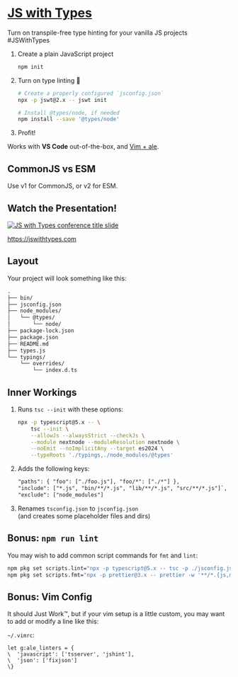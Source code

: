 # [JS with Types](https://jswithtypes.com)

Turn on transpile-free type hinting for your vanilla JS projects #JSWithTypes

1. Create a plain JavaScript project
   ```sh
   npm init
   ```
2. Turn on type linting 💪

   ```sh
   # Create a properly configured `jsconfig.json`
   npx -p jswt@2.x -- jswt init

   # Install @types/node, if needed
   npm install --save '@types/node'
   ```

3. Profit!

Works with **VS Code** out-of-the-box, and
[Vim + ale](https://webinstall.dev/vim-essentials).

## CommonJS vs ESM

Use v1 for CommonJS, or v2 for ESM.

## Watch the Presentation!

[![JS with Types conference title slide](https://jswithtypes.com/assets/utahjs-conf-2022-jswt-title-yt.png)](https://jswithtypes.com/)

<https://jswithtypes.com>

## Layout

Your project will look something like this:

```txt
.
├── bin/
├── jsconfig.json
├── node_modules/
│   └── @types/
│       └── node/
├── package-lock.json
├── package.json
├── README.md
├── types.js
└── typings/
    └── overrides/
        └── index.d.ts
```

## Inner Workings

1. Runs `tsc --init` with these options:
   ```sh
   npx -p typescript@5.x -- \
       tsc --init \
       --allowJs --alwaysStrict --checkJs \
       --module nextnode --moduleResolution nextnode \
       --noEmit --noImplicitAny --target es2024 \
       --typeRoots './typings,./node_modules/@types'
   ```
2. Adds the following keys:
   ```txt
   "paths": { "foo": ["./foo.js"], "foo/*": ["./*"] },
   "include": ["*.js", "bin/**/*.js", "lib/**/*.js", "src/**/*.js"]`,
   "exclude": ["node_modules"]
   ```
3. Renames `tsconfig.json` to `jsconfig.json` \
   (and creates some placeholder files and dirs)

## Bonus: `npm run lint`

You may wish to add common script commands for `fmt` and `lint`:

```sh
npm pkg set scripts.lint="npx -p typescript@5.x -- tsc -p ./jsconfig.json"
npm pkg set scripts.fmt="npx -p prettier@3.x -- prettier -w '**/*.{js,md}'"
```

## Bonus: Vim Config

It should Just Work™, but if your vim setup is a little custom, you may want to
add or modify a line like this:

`~/.vimrc`:

```vim
let g:ale_linters = {
\  'javascript': ['tsserver', 'jshint'],
\  'json': ['fixjson']
\}
```
